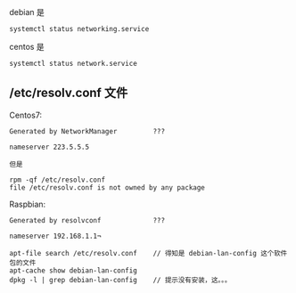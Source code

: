 
debian 是 

    systemctl status networking.service

centos 是

    systemctl status network.service




## /etc/resolv.conf 文件

Centos7:

    Generated by NetworkManager         ???

    nameserver 223.5.5.5

    但是

    rpm -qf /etc/resolv.conf
    file /etc/resolv.conf is not owned by any package



Raspbian:

    Generated by resolvconf             ???

    nameserver 192.168.1.1¬

    apt-file search /etc/resolv.conf    // 得知是 debian-lan-config 这个软件包的文件
    apt-cache show debian-lan-config
    dpkg -l | grep debian-lan-config    // 提示没有安装，这。。。
